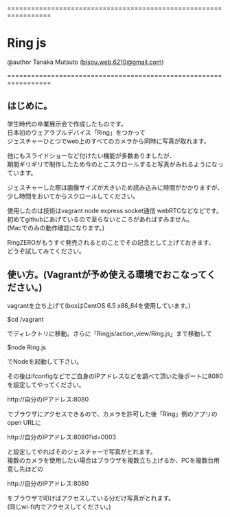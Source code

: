  =================================================================

 # Ring js  
   @author Tanaka Mutsuto (bisou.web.6210@gmail.com)

 =================================================================


 ## はじめに。

 学生時代の卒業展示会で作成したものです。  
 日本初のウェアラブルデバイス「Ring」をつかって  
 ジェスチャーひとつでweb上のすべてのカメラから同時に写真が取れます。

 他にもスライドショーなど付けたい機能が多数ありましたが、  
 期間ギリギリで制作したため今のとこスクロールすると写真がみれるようになっています。

 ジェスチャーした際は画像サイズが大きいため読み込みに時間がかかりますが、  
 少し時間をおいてからスクロールしてください。

 使用したのは技術はvagrant node express socket通信 webRTCなどなどです。  
 初めてgithubにあげているので至らないところがあればすみません。  
 (Macでのみの動作確認になります。)

 RingZEROがもうすぐ発売されるとのことでその記念として上げておきます、  
 どうぞ試してみてください。


 ## 使い方。(Vagrantが予め使える環境でおこなってください。)

 vagrantを立ち上げて(boxはCentOS 6.5 x86_64を使用しています。) 

 $cd /vagrant

 でディレクトリに移動。さらに「Ringjs/action_view/Ring.js」まで移動して

 $node Ring.js

 でNodeを起動して下さい。

 その後はifconfigなどでご自身のIPアドレスなどを調べて頂いた後ポートに8080を設定してやってください。

 http://自分のIPアドレス:8080

 でブラウザにアクセスできるので、カメラを許可した後「Ring」側のアプリのopen URLに

 http://自分のIPアドレス:8080?id=0003

 と設定してやればそのジェスチャーで写真がとれます。  
 複数のカメラを使用したい場合はブラウザを複数立ち上げるか、PCを複数台用意し先ほどの

 http://自分のIPアドレス:8080

 をブラウザで叩けばアクセスしている分だけ写真がとれます。  
 (同じwi-fi内でアクセスしてください。)
